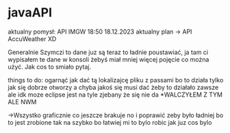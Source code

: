 ﻿# javaAPI
aktualny pomysł:
API IMGW
18:50 18.12.2023 
aktualny plan -> API AccuWeather XD

Generalnie Szymczi to dane juz są teraz to ładnie poustawiać, ja tam ci wypisałem te dane w konsoli żebyś miał mniej więcej pojęcie co można użyć. Jak cos to smiało pytaj.

things to do:
ogarnąć jak dać tą lokalizajcę pliku z passami bo to działa tylko jak się dobrze otworzy a chyba jakoś
	się musi dać żeby to działało zawsze ale idk moze eclipse jest na tyle zjebany że się nie da *WALCZYŁEM Z TYM ALE NWM

->Wszystko graficznie co jeszcze brakuje no i poprawić zeby było ładniej bo to jest zrobione tak na szybko bo łatwiej mi to bylo robic jak juz cos bylo
